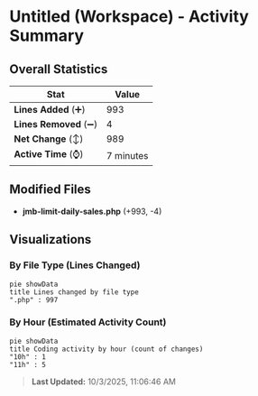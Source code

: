 # Untitled (Workspace) - Activity Summary 

## Overall Statistics

| Stat                   | Value                                                             |
| ---------------------- | ----------------------------------------------------------------- |
| **Lines Added** (➕)   | 993                                          |
| **Lines Removed** (➖) | 4                                        |
| **Net Change** (↕)    | 989                |
| **Active Time** (⌚)   | 7 minutes |


## Modified Files
- **jmb-limit-daily-sales.php** (+993, -4)

## Visualizations

### By File Type (Lines Changed)

```mermaid
pie showData
title Lines changed by file type
".php" : 997
```

### By Hour (Estimated Activity Count)

```mermaid
pie showData
title Coding activity by hour (count of changes)
"10h" : 1
"11h" : 5
```


> **Last Updated:** 10/3/2025, 11:06:46 AM